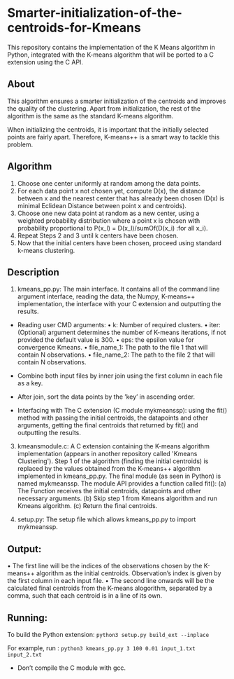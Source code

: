 # Smarter-initialization-of-the-centroids-for-Kmeans

This repository contains the implementation of the K Means algorithm in Python, 
integrated with the K-means algorithm that will be ported to a C extension using the C API.

## About
This algorithm ensures a smarter initialization of the centroids and improves the quality of the clustering.
Apart from initialization, the rest of the algorithm is the same as the standard K-means algorithm.

When initializing the centroids, it is important that the initially selected points are fairly apart.
Therefore, K-means++ is a smart way to tackle this problem.

## Algorithm
1. Choose one center uniformly at random among the data points.
2. For each data point x not chosen yet, compute D(x), the distance between x and the nearest
center that has already been chosen (D(x) is minimal Eclidean Distance between point x and centroids).
3. Choose one new data point at random as a new center, using a weighted probability distribution 
where a point x is chosen with probability proportional to P(x_l) = D(x_l)/sumOf(D(x_i) :for all x_i).
4. Repeat Steps 2 and 3 until k centers have been chosen.
5. Now that the initial centers have been chosen, proceed using standard k-means clustering.



## Description
1. kmeans_pp.py: The main interface. It contains all of the command line argument interface, reading the data, the Numpy, K-means++ implementation, the
interface with your C extension and outputting the results.

- Reading user CMD arguments:
• k: Number of required clusters.
• iter: (Optional) argument determines the number of K-means iterations, if not provided the default value is 300.
• eps: the epsilon value for convergence Kmeans.
• file_name_1: The path to the file 1 that will contain N observations.
• file_name_2: The path to the file 2 that will contain N observations.

- Combine both input files by inner join using the first column in each file as a key.
- After join, sort the data points by the ’key’ in ascending order.
- Interfacing with The C extension (C module mykmeanssp): using the fit() method with passing the initial centroids, the datapoints and other
arguments, getting the final centroids that returned by fit() and outputting the results.


3. kmeansmodule.c: A C extension containing the K-means algorithm implementation (appears in another repository called 'Kmeans Clustering').
Step 1 of the algorithm (finding the initial centroids) is replaced by the values obtained from the K-means++ algorithm implemented in kmeans_pp.py.
The final module (as seen in Python) is named mykmeanssp.
The module API provides a function called fit():
(a) The Function receives the initial centroids, datapoints and other necessary arguments.
(b) Skip step 1 from Kmeans algorithm and run Kmeans algorithm.
(c) Return the final centroids.

4. setup.py: The setup file which allows kmeans_pp.py to import mykmeanssp.

## Output:
• The first line will be the indices of the observations chosen by the K-means++ algorithm as the initial centroids. 
Observation’s index is given by the first column in each input file.
• The second line onwards will be the calculated final centroids from the K-means alogorithm, separated by a comma, such that each centroid is in a line of its own.

## Running:
To build the Python extension: 
```python3 setup.py build_ext --inplace```

For example, run : ```python3 kmeans_pp.py 3 100 0.01 input_1.txt input_2.txt```
*  Don’t compile the C module with gcc.


